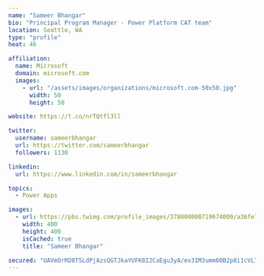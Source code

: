 ```yaml
---
name: "Sameer Bhangar"
bio: "Principal Program Manager - Power Platform CAT team"
location: Seattle, WA
type: "profile"
heat: 46

affiliation:
  name: Microsoft
  domain: microsoft.com
  images:
    - url: "/assets/images/organizations/microsoft.com-50x50.jpg"
      width: 50
      height: 50

website: https://t.co/nrTQtfl3ll

twitter:
  username: sameerbhangar
  url: https://twitter.com/sameerbhangar
  followers: 1130

linkedin:
  url: https://www.linkedin.com/in/sameerbhangar

topics:
  - Power Apps

images:
  - url: https://pbs.twimg.com/profile_images/378800000719674009/a36fe7ddfab1778b76e5793772e43798_400x400.jpeg
    width: 400
    height: 400
    isCached: true
    title: "Sameer Bhangar"

secured: "UAVmOrRD8TSLdPjAzsQGTJkaYUFK8I2CaEgu3yA/ex3IM3umm60B2p8i1cVL7vnz1232QbcFrKRfEchMIShNaY2J7DPO1zrQXV79DdDV43oPgjZC7HwkNezQjtSjbdcwgKYnSZ3Ed0168nZmQZm2HqmsXuQRPdd8TMys3kwFs7DW7aURMrgeZWOQ0OF/f7GteJVvPQNnAU7njuk4ncdR4YtetUpOEq6xaMMWVKk5u9RAcijAxRE2W/PiBE+7Vzjm6fREf+UTEmRN3xJxRiomKBJdzl76igWu5wRX7Xq2hNN8wXKJdHX5P0d+33b0QGMXE1SqRLLmyVOwQ/WfEvgUEBxKLrRfGz1bb5LXZ1zcRJo2XsWuyKGhpCGVeb117sg9CwblSX2KUuuLxBzhfr+zpPw6YOZqAxbxo9wgG6XakiE=;aaYhQ/zEm7pKwqYicw6ioQ=="
---
```


